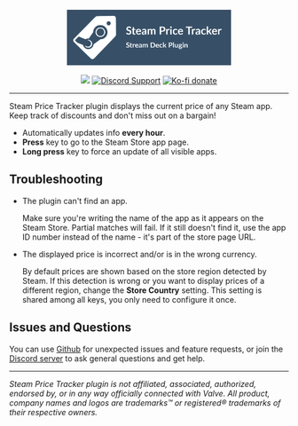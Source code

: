 <p align="center">
  <img src="/.github/images/banner.svg?sanitize=true" height="100" />
</p>

<p align="center">
  <img src="https://img.shields.io/github/package-json/v/theca11/steam-price-tracker/master?label=%20&color=darkblue" />
  <!-- <a href="https://marketplace.elgato.com/product/multi-obs-controller-6926228a-2efa-4fb9-849a-3f7d9ad86a9b"><img src="https://img.shields.io/badge/dynamic/json?url=https%3A%2F%2Fmp-gateway.elgato.com%2Fproducts%3Fname%3DMulti%2520OBS%2520Controller&query=%24.results%5B0%5D.download_count&prefix=Elgato%20Marketplace%20%7C%20&suffix=%20downloads&logo=elgato&logoColor=white&label=%20&labelColor=1231ac&color=gray" alt="Elgato Marketplace" /></a> -->
  <a href="https://discord.gg/yFce5NEDak"><img src="https://img.shields.io/badge/Discord-gray?logo=discord&logoColor=white&labelColor=6A7EC2&color=gray" alt="Discord Support" /></a>
  <a href="https://ko-fi.com/the_ca11"><img src="https://img.shields.io/badge/Ko--fi-gray?logo=kofi&logoColor=white&labelColor=red&color=gray" alt="Ko-fi donate" /></a>
</p>

<hr/>

Steam Price Tracker plugin displays the current price of any Steam app. Keep track of discounts and don't miss out on a bargain!

-   Automatically updates info <b>every hour</b>.<br />
-   <b>Press</b> key to go to the Steam Store app page.<br />
-   <b>Long press</b> key to force an update of all visible apps.

## Troubleshooting

-   The plugin can't find an app.

    Make sure you're writing the name of the app as it appears on the Steam Store. Partial matches will fail. If it still doesn't find it, use the app ID number instead of the name - it's part of the store page URL.

-   The displayed price is incorrect and/or is in the wrong currency.

    By default prices are shown based on the store region detected by Steam. If this detection is wrong or you want to display prices of a different region, change the <b>Store Country</b> setting. This setting is shared among all keys, you only need to configure it once.

## Issues and Questions

You can use [Github](https://github.com/theca11/steam-price-tracker/issues) for unexpected issues and feature requests, or join the [Discord server](https://discord.gg/yFce5NEDak) to ask general questions and get help.

---

_Steam Price Tracker plugin is not affiliated, associated, authorized, endorsed by, or in any way officially connected with Valve. All product, company names and logos are trademarks™ or registered® trademarks of their respective owners._
